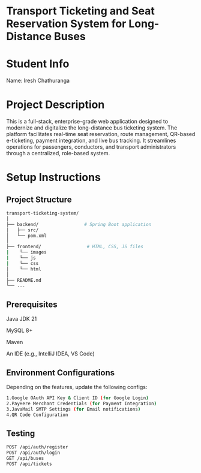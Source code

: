 **Transport Ticketing and Seat Reservation System for Long-Distance Buses**
=======================================================================

Student Info
============
Name: Iresh Chathuranga  

Project Description
===================

This is a full-stack, enterprise-grade web application designed to modernize and digitalize the long-distance bus ticketing system. The platform facilitates real-time seat reservation, route management, QR-based e-ticketing, payment integration, and live bus tracking. It streamlines operations for passengers, conductors, and transport administrators through a centralized, role-based system.

Setup Instructions
==================

Project Structure
-----------------
```bash
transport-ticketing-system/
│
├── backend/                 # Spring Boot application
│   ├── src/
│   └── pom.xml
│
├── frontend/                 # HTML, CSS, JS files
|    └── images
|    └── js
|    └── css
│    └── html
│
├── README.md
└── ...
```
Prerequisites
-------------
Java JDK 21

MySQL 8+

Maven

An IDE (e.g., IntelliJ IDEA, VS Code)

Environment Configurations
--------------------------

Depending on the features, update the following configs:
```bash
1.Google OAuth API Key & Client ID (for Google Login)
2.PayHere Merchant Credentials (for Payment Integration)
3.JavaMail SMTP Settings (for Email notifications)
4.QR Code Configuration
```

Testing
-------
```bash
POST /api/auth/register
POST /api/auth/login
GET /api/buses
POST /api/tickets
```

